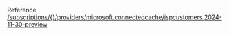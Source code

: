 Reference [/subscriptions/{}/providers/microsoft.connectedcache/ispcustomers 2024-11-30-preview](/Resources/mgmt-plane/L3N1YnNjcmlwdGlvbnMve30vcHJvdmlkZXJzL21pY3Jvc29mdC5jb25uZWN0ZWRjYWNoZS9pc3BjdXN0b21lcnM=/2024-11-30-preview.xml)
